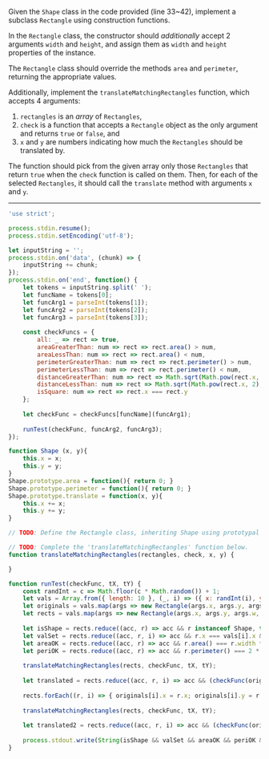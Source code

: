 Given the `Shape` class in the code provided (line 33~42), implement a subclass `Rectangle` using construction functions.

In the `Rectangle` class, the constructor should *additionally* accept 2 arguments `width` and `height`, and assign them as `width` and `height` properties of the instance.

The `Rectangle` class should override the methods `area` and `perimeter`, returning the appropriate values. 

Additionally, implement the `translateMatchingRectangles` function, which accepts 4 arguments:
1. `rectangles` is an *array* of `Rectangles`,
2. `check` is a function that accepts a `Rectangle` object as the only argument and returns `true` or `false`, and
3. `x` and `y` are numbers indicating how much the `Rectangles` should be translated by.

The function should pick from the given array only those `Rectangles` that return `true` when the `check` function is called on them. Then, for each of the selected `Rectangles`, it should call the `translate` method with arguments `x` and `y`.

---

```javascript
'use strict';

process.stdin.resume();
process.stdin.setEncoding('utf-8');

let inputString = '';
process.stdin.on('data', (chunk) => {
    inputString += chunk;
});
process.stdin.on('end', function() {
    let tokens = inputString.split(' ');
    let funcName = tokens[0];
    let funcArg1 = parseInt(tokens[1]);
    let funcArg2 = parseInt(tokens[2]);
    let funcArg3 = parseInt(tokens[3]);
    
    const checkFuncs = {
        all: _ => rect => true,
        areaGreaterThan: num => rect => rect.area() > num,
        areaLessThan: num => rect => rect.area() < num,
        perimeterGreaterThan: num => rect => rect.perimeter() > num,
        perimeterLessThan: num => rect => rect.perimeter() < num,
        distanceGreaterThan: num => rect => Math.sqrt(Math.pow(rect.x, 2), Math.pow(rect.y, 2)) > num,
        distanceLessThan: num => rect => Math.sqrt(Math.pow(rect.x, 2), Math.pow(rect.y, 2)) < num,
        isSquare: num => rect => rect.x === rect.y
    };
    
    let checkFunc = checkFuncs[funcName](funcArg1);
    
    runTest(checkFunc, funcArg2, funcArg3);
});

function Shape (x, y){
    this.x = x;
    this.y = y;
}
Shape.prototype.area = function(){ return 0; }
Shape.prototype.perimeter = function(){ return 0; }
Shape.prototype.translate = function(x, y){
    this.x += x;
    this.y += y;
}

// TODO: Define the Rectangle class, inheriting Shape using prototypal inheritance (No ES6)

// TODO: Complete the 'translateMatchingRectangles' function below.
function translateMatchingRectangles(rectangles, check, x, y) {

}

function runTest(checkFunc, tX, tY) {
    const randInt = c => Math.floor(c * Math.random()) + 1;
    let vals = Array.from({ length: 10 }, (_, i) => ({ x: randInt(i), y: randInt(i), w: randInt(i), h: randInt(i) }));
    let originals = vals.map(args => new Rectangle(args.x, args.y, args.w, args.h));
    let rects = vals.map(args => new Rectangle(args.x, args.y, args.w, args.h));
    
    let isShape = rects.reduce((acc, r) => acc && r instanceof Shape, true);
    let valSet = rects.reduce((acc, r, i) => acc && r.x === vals[i].x && r.y === vals[i].y && r.width === vals[i].w && r.height === vals[i].h, true);
    let areaOK = rects.reduce((acc, r) => acc && r.area() === r.width * r.height, true);
    let periOK = rects.reduce((acc, r) => acc && r.perimeter() === 2 * (r.width + r.height), true);
    
    translateMatchingRectangles(rects, checkFunc, tX, tY);
    
    let translated = rects.reduce((acc, r, i) => acc && (checkFunc(originals[i]) ? r.x === originals[i].x + tX && r.y === originals[i].y + tY : r.x === originals[i].x && r.y === originals[i].y), true);
    
    rects.forEach((r, i) => { originals[i].x = r.x; originals[i].y = r.y; });
    
    translateMatchingRectangles(rects, checkFunc, tX, tY);
    
    let translated2 = rects.reduce((acc, r, i) => acc && (checkFunc(originals[i]) ? r.x === originals[i].x + tX && r.y === originals[i].y + tY : r.x === originals[i].x && r.y === originals[i].y), true);
    
    process.stdout.write(String(isShape && valSet && areaOK && periOK && translated && translated2));
}
```
